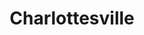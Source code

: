 ---
title: Charlottesville
crosslinks:
- standupshots
- autotldr
- Serendipity
- UVA
- BlackPeopleTwitter
- ChadNationalism
- killthosewhodisagree
- CharlottesvilleTech
- forhonor
- europeannationalism
- EnoughTrumpSpam
- videos
- NotKenM
- AccidentalRenaissance
- Physical_Removal
- conspiracy
- The_Donald
- Virginia
---
